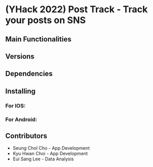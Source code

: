# (YHack 2022) Post Track - Track your posts on SNS 


## Main Functionalities


## Versions

## Dependencies

## Installing
### For IOS:

### For Android:


## Contributors
* Seung Chol Cho - App Development
* Kyu Hwan Choi - App Development
* Eui Sang Lee - Data Analysis
